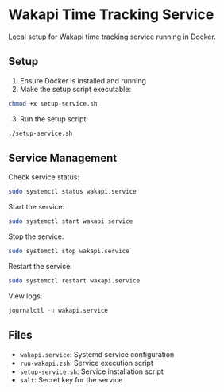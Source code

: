 # Wakapi Time Tracking Service

Local setup for Wakapi time tracking service running in Docker.

## Setup

1. Ensure Docker is installed and running
2. Make the setup script executable:
```bash
chmod +x setup-service.sh
```
3. Run the setup script:
```bash
./setup-service.sh
```

## Service Management

Check service status:
```bash
sudo systemctl status wakapi.service
```

Start the service:
```bash
sudo systemctl start wakapi.service
```

Stop the service:
```bash
sudo systemctl stop wakapi.service
```

Restart the service:
```bash
sudo systemctl restart wakapi.service
```

View logs:
```bash
journalctl -u wakapi.service
```

## Files

- `wakapi.service`: Systemd service configuration
- `run-wakapi.zsh`: Service execution script
- `setup-service.sh`: Service installation script
- `salt`: Secret key for the service
